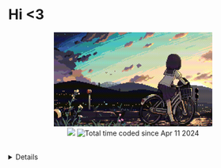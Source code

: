 # Hi <3

<p align="center">
  <img src="/pic/uwu.gif"width = "320" height = '190'/>
  <br>
  <img src="https://img.shields.io/badge/dynamic/json?label=Code%3A%3AStats&query=%24.total_xp&url=https%3A%2F%2Fcodestats.net%2Fapi%2Fusers%2Fpostpone&style=flat-square&color=ffc8dd" />
  <img src="https://wakatime.com/badge/user/018ec974-669b-45f8-b379-3fa76ebf450f.svg" alt="Total time coded since Apr 11 2024" />
  <br>
  <br>
  <details>
    <p align="center">
  <br>
  <img src="https://github-readme-stats.vercel.app/api/wakatime?username=Csus4UwU&layout=compact&langs_count=8&theme=dark" />
  <img src="https://codestats-readme.wegfan.cn/history-graph/postpone?width=800&height=300&timezone=08:00&history_days=30&max_languages=7&bg_color=101414&grid_color=101414&zeroline_color=ffffff&language_colors=[%22ffd720%22,%22ffc8dd%22,%22ffafcc%22,%22bde0fe%22,%22a2d2ff%22,%22b9fbc0%22,%22fdffb6%22,%22f0e6ef%22,%22b5c99a%22]">
    </p>
  </details>
</p>

<!-- language_colors=[&quot;FFD720&quot;,&quot;D3D3D3&quot;,&quot;f15854&quot;,&quot;5da5da&quot;, &quot;faa43a&quot;,&quot;60bd68&quot;,&quot;f17cb0&quot;, &quot;b2912f&quot;] -->
